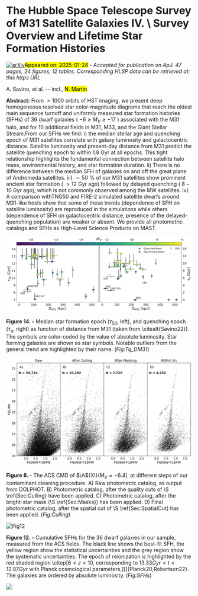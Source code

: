 <div class="macros" style="visibility:hidden;">
$\newcommand{\ensuremath}{}$
$\newcommand{\xspace}{}$
$\newcommand{\object}[1]{\texttt{#1}}$
$\newcommand{\farcs}{{.}''}$
$\newcommand{\farcm}{{.}'}$
$\newcommand{\arcsec}{''}$
$\newcommand{\arcmin}{'}$
$\newcommand{\ion}[2]{#1#2}$
$\newcommand{\textsc}[1]{\textrm{#1}}$
$\newcommand{\hl}[1]{\textrm{#1}}$
$\newcommand{\footnote}[1]{}$
$\newcommand{\vdag}{(v)^\dagger}$
$\newcommand$
$\newcommand$
$\newcommand$
$\newcommand$
$\newcommand$
$\newcommand{\A}[1]{And~{\sc #1}}$
$\newcommand{\refs}{\textbf{REFS}}$</div>



<div id="title">

# The Hubble Space Telescope Survey of M31 Satellite Galaxies IV. \ Survey Overview and Lifetime Star Formation Histories

</div>
<div id="comments">

[![arXiv](https://img.shields.io/badge/arXiv-2501.13152-b31b1b.svg)](https://arxiv.org/abs/2501.13152)<mark>Appeared on: 2025-01-24</mark> -  _Accepted for publication on ApJ. 47 pages, 24 figures, 12 tables. Corresponding HLSP data can be retrieved at: this https URL_

</div>
<div id="authors">

A. Savino, et al. -- incl., <mark>N. Martin</mark>

</div>
<div id="abstract">

**Abstract:** From $>1000$ orbits of HST imaging, we present deep homogeneous resolved star color-magnitude diagrams that reach the oldest main sequence turnoff and uniformly measured star formation histories (SFHs) of 36 dwarf galaxies ( $-6 \ge M_V \ge -17$ ) associated with the M31 halo, and for 10 additional fields in M31, M33, and the Giant Stellar Stream.From our SFHs we find: i) the median stellar age and quenching epoch of M31 satellites correlate with galaxy luminosity and galactocentric distance. Satellite luminosity and present-day distance from M31 predict the satellite quenching epoch to  within $1.8$ Gyr at all epochs. This tight relationship highlights the fundamental connection between satellite halo mass, environmental history, and star formation duration. ii) There is no difference between the median SFH of galaxies on and off the great plane of Andromeda satellites. iii) $\sim50$ \% of our M31 satellites show prominent ancient star formation ( $>12$ Gyr ago) followed by delayed quenching ( $8-10$ Gyr ago), which is not commonly observed among the MW satellites. iv) A comparison withTNG50 and FIRE-2 simulated satellite dwarfs around M31-like hosts show that some of these trends (dependence of SFH on satellite luminosity) are reproduced in the simulations while others (dependence of SFH on galactocentric distance, presence of the delayed-quenching population) are weaker or absent. We provide all photometric catalogs and SFHs as High-Level Science Products on MAST.

</div>

<div id="div_fig1">

<img src="tmp_2501.13152/./SFH_Distance.png" alt="Fig14" width="100%"/>

**Figure 14. -** Median star formation epoch ($\tau_{50}$, left), and quenching epoch ($\tau_{q}$, right) as function of distance from M31 (taken from \citealt{Savino22}). The symbols are color-coded by the value of absolute luminosity. Star forming galaxies are shown as star symbols. Notable outliers from the general trend are highlighted by their name. (*Fig:Tq_DM31*)

</div>
<div id="div_fig2">

<img src="tmp_2501.13152/./A11_Culling.png" alt="Fig8" width="100%"/>

**Figure 8. -** The ACS CMD of $\A${XI}($M_V = -6.4$), at different steps of our contaminant cleaning procedure. A) Raw photometric catalog, as output from DOLPHOT. B) Photometric catalog, after the quality cuts of \S \ref{Sec:Culling} have been applied. C) Photometric catalog, after the bright-star mask (\S \ref{Sec:Masks}) has been applied. D) Final photometric catalog, after the spatial cut of \S \ref{Sec:SpatialCut} has been applied.  (*Fig:Culling*)

</div>
<div id="div_fig3">

<img src="tmp_2501.13152/./Mosaic_SFHs.png" alt="Fig12" width="100%"/>

**Figure 12. -** Cumulative SFHs for the 36 dwarf galaxies in our sample, measured from the ACS fields. The black line shows the best-fit SFH, the yellow region show the statistical uncertainties and the grey region show the systematic uncertainties. The epoch of reionization is highlighted by the red shaded region \citep[$6 < z < 10$, corresponding to $13.33 Gyr < t < 12.87 Gyr$ with Planck cosmological parameters,][]{Planck20,Robertson22}. The galaxies are ordered by absolute luminosity. (*Fig:SFHs*)

</div><div id="qrcode"><img src=https://api.qrserver.com/v1/create-qr-code/?size=100x100&data="https://arxiv.org/abs/2501.13152"></div>